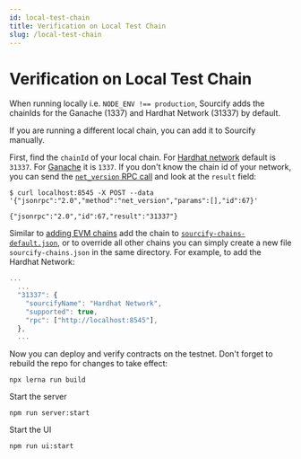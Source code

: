 ```yaml
---
id: local-test-chain
title: Verification on Local Test Chain
slug: /local-test-chain
---
```


# Verification on Local Test Chain

When running locally i.e. `NODE_ENV !== production`, Sourcify adds the chainIds for the Ganache (1337) and Hardhat Network (31337) by default.

If you are running a different local chain, you can add it to Sourcify manually.

First, find the `chainId` of your local chain. For [Hardhat network](https://hardhat.org/hardhat-network/reference/#chainid) default is `31337`. For [Ganache](https://github.com/trufflesuite/ganache) it is `1337`. If you don't know the chain id of your network, you can send the [`net_version` RPC call](https://eth.wiki/json-rpc/API#net_version) and look at the `result` field:

```
$ curl localhost:8545 -X POST --data '{"jsonrpc":"2.0","method":"net_version","params":[],"id":67}'

{"jsonrpc":"2.0","id":67,"result":"31337"}
```

Similar to [adding EVM chains](/docs/chain-support) add the chain to [`sourcify-chains-default.json`](https://github.com/ethereum/sourcify/blob/staging/services/server/sourcify-chains-default.json), or to override all other chains you can simply create a new file `sourcify-chains.json` in the same directory. For example, to add the Hardhat Network:

```js
...
  ...
  "31337": {
    "sourcifyName": "Hardhat Network",
    "supported": true,
    "rpc": ["http://localhost:8545"],
  },
  ...
```

Now you can deploy and verify contracts on the testnet. Don't forget to rebuild the repo for changes to take effect:

```
npx lerna run build
```

Start the server

```
npm run server:start
```

Start the UI

```
npm run ui:start
```
